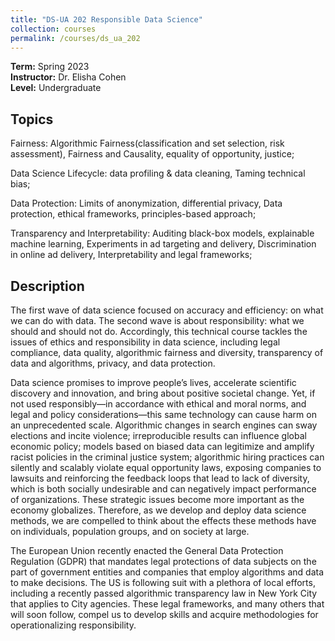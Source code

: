 ```yaml
---
title: "DS-UA 202 Responsible Data Science"
collection: courses
permalink: /courses/ds_ua_202
---
```


**Term:** Spring 2023  
**Instructor:** Dr. Elisha Cohen  
**Level:** Undergraduate

## Topics

Fairness: Algorithmic Fairness(classification and set selection, risk assessment), Fairness and Causality, equality of opportunity, justice; 

Data Science Lifecycle: data profiling & data cleaning, Taming technical bias; 

Data Protection: Limits of anonymization, differential privacy, Data protection, ethical frameworks, principles-based approach; 

Transparency and Interpretability: Auditing black-box models, explainable machine learning, 
Experiments in ad targeting and delivery, Discrimination in online ad delivery, Interpretability and legal frameworks;

## Description

The first wave of data science focused on accuracy and efficiency: on what we can do with data.
The second wave is about responsibility: what we should and should not do. Accordingly, this
technical course tackles the issues of ethics and responsibility in data science, including legal
compliance, data quality, algorithmic fairness and diversity, transparency of data and algorithms,
privacy, and data protection.

Data science promises to improve people’s lives, accelerate scientific discovery and innovation,
and bring about positive societal change. Yet, if not used responsibly—in accordance with ethical
and moral norms, and legal and policy considerations—this same technology can cause harm on 
an unprecedented scale. Algorithmic changes in search engines can sway elections and incite
violence; irreproducible results can influence global economic policy; models based on biased
data can legitimize and amplify racist policies in the criminal justice system; algorithmic hiring
practices can silently and scalably violate equal opportunity laws, exposing companies to lawsuits
and reinforcing the feedback loops that lead to lack of diversity, which is both socially undesirable
and can negatively impact performance of organizations. These strategic issues become more
important as the economy globalizes. Therefore, as we develop and deploy data science
methods, we are compelled to think about the effects these methods have on individuals,
population groups, and on society at large.

The European Union recently enacted the General Data Protection Regulation (GDPR) that
mandates legal protections of data subjects on the part of government entities and companies
that employ algorithms and data to make decisions. The US is following suit with a plethora of
local efforts, including a recently passed algorithmic transparency law in New York City that
applies to City agencies. These legal frameworks, and many others that will soon follow, compel
us to develop skills and acquire methodologies for operationalizing responsibility. 
